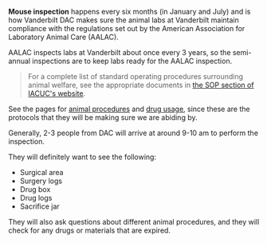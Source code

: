 <!-- TITLE: Mouse Inspection -->

**Mouse inspection** happens every six months (in January and July) and is how Vanderbilt DAC makes sure the animal labs at Vanderbilt maintain compliance with the regulations set out by the American Association for Laboratory Animal Care (AALAC).

AALAC inspects labs at Vanderbilt about once every 3 years, so the semi-annual inspections are to keep labs ready for the AALAC inspection.

> For a complete list of standard operating procedures surrounding animal welfare, see the appropriate documents in [the SOP section of IACUC's website](https://www.vanderbilt.edu/acup/iacuc/policies/sops/).

See the pages for [animal procedures](/mouses/procedures) and [drug usage](/controlled-substances), since these are the protocols that they will be making sure we are abiding by.

Generally, 2-3 people from DAC will arrive at around 9-10 am to perform the inspection.

They will definitely want to see the following:

* Surgical area
* Surgery logs
* Drug box
* Drug logs
* Sacrifice jar

They will also ask questions about different animal procedures, and they will check for any drugs or materials that are expired.
